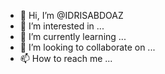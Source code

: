 - 👋 Hi, I’m @IDRISABDOAZ
- 👀 I’m interested in ...
- 🌱 I’m currently learning ...
- 💞️ I’m looking to collaborate on ...
- 📫 How to reach me ...

<!---
IDRISABDOAZ/IDRISABDOAZ is a ✨ special ✨ repository because its `README.md` (this file) appears on your GitHub profile.
You can click the Preview link to take a look at your changes.
--->
